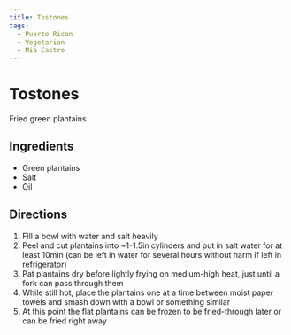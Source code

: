 ```yaml
---
title: Tostones
tags:
  - Puerto Rican
  - Vegetarian
  - Mia Castro
---
```


# Tostones
Fried green plantains

## Ingredients
- Green plantains
- Salt
- Oil

## Directions
1. Fill a bowl with water and salt heavily
2. Peel and cut plantains into ~1-1.5in cylinders and put in salt water for at least 10min (can be left in water for several hours without harm if left in refrigerator)
3. Pat plantains dry before lightly frying on medium-high heat, just until a fork can pass through them
4. While still hot, place the plantains one at a time between moist paper towels and smash down with a bowl or something similar
5. At this point the flat plantains can be frozen to be fried-through later or can be fried right away
